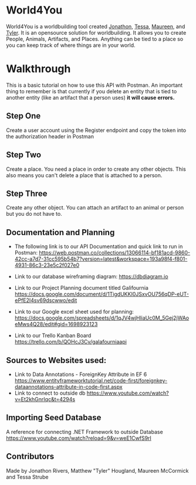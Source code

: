# World4You
World4You is a worldbuilding tool created [Jonathon](https://github.com/JezzyDeves), [Tessa](https://github.com/tessstrube), [Maureen](https://github.com/McCormickPMP), and [Tyler](https://github.com/DocMTyler). It is an opensource solution for worldbuilding. It allows you to create People, Animals, Artifacts, and Places.
Anything can be tied to a place so you can keep track of where things are in your world.

# Walkthrough
This is a basic tutorial on how to use this API with Postman. An important thing to remember is that currently if you delete an entity that is tied to another entity (like an artifact that a person uses) **it will cause errors.**
## Step One
Create a user account using the Register endpoint and copy the token into the authorization header in Postman
## Step Two
Create a place. You need a place in order to create any other objects. This also means you can't delete a place that is attached to a person.
## Step Three
Create any other object. You can attach an artifact to an animal or person but you do not have to.
## Documentation and Planning

- The following link is to our API Documentation and quick link to run in Postman:
https://web.postman.co/collections/13066114-bf181acd-9860-42cc-a7d7-31cc595b54b7?version=latest&workspace=193a98f4-f801-4931-86c3-23e5c2f027e0

- Link to our database wireframing diagram:
https://dbdiagram.io

- Link to our Project Planning document titled Galifournia
https://docs.google.com/document/d/1TigdUKKI0JSxvOU756qDP-eUT-ePfE2I4sv69dscwwo/edit

- Link to our Google excel sheet used for planning:
https://docs.google.com/spreadsheets/d/1qJV4wjHliaUc0M_5Gej2jWAoeMws4Q28/edit#gid=1698923123

- Link to our Trello Kanban Board
https://trello.com/b/QOHcJ3Cv/galafourniaapi


## Sources to Websites used:
- Link to Data Annotations - ForeignKey Attribute in EF 6
https://www.entityframeworktutorial.net/code-first/foreignkey-dataannotations-attribute-in-code-first.aspx
- Link to connect to outside db https://www.youtube.com/watch?v=Et2khGnrIqc&t=4294s


## Importing Seed Database
A reference for connecting .NET Framework to outside Database
https://www.youtube.com/watch?reload=9&v=weE1CwfS9rI

## Contributors
Made by Jonathon Rivers, Matthew "Tyler" Hougland, Maureen McCormick and Tessa Strube
